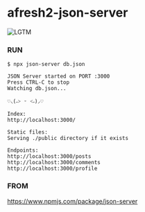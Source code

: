 # afresh2-json-server

![LGTM](https://i.lgtm.fun/2p13.png)

### RUN
```
$ npx json-server db.json

JSON Server started on PORT :3000
Press CTRL-C to stop
Watching db.json...

♡⸜(˶˃ ᵕ ˂˶)⸝♡

Index:
http://localhost:3000/

Static files:
Serving ./public directory if it exists

Endpoints:
http://localhost:3000/posts
http://localhost:3000/comments
http://localhost:3000/profile
```

### FROM
https://www.npmjs.com/package/json-server
